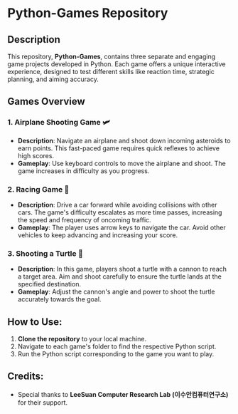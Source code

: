 # Python-Games Repository

## Description
This repository, **Python-Games**, contains three separate and engaging game projects developed in Python. Each game offers a unique interactive experience, designed to test different skills like reaction time, strategic planning, and aiming accuracy.

## Games Overview

### 1. Airplane Shooting Game 🛩️
- **Description**: Navigate an airplane and shoot down incoming asteroids to earn points. This fast-paced game requires quick reflexes to achieve high scores.
- **Gameplay**: Use keyboard controls to move the airplane and shoot. The game increases in difficulty as you progress.

### 2. Racing Game 🚗
- **Description**: Drive a car forward while avoiding collisions with other cars. The game's difficulty escalates as more time passes, increasing the speed and frequency of oncoming traffic.
- **Gameplay**: The player uses arrow keys to navigate the car. Avoid other vehicles to keep advancing and increasing your score.

### 3. Shooting a Turtle 🐢
- **Description**: In this game, players shoot a turtle with a cannon to reach a target area. Aim and shoot carefully to ensure the turtle lands at the specified destination.
- **Gameplay**: Adjust the cannon's angle and power to shoot the turtle accurately towards the goal.

## How to Use:
1. **Clone the repository** to your local machine.
2. Navigate to each game's folder to find the respective Python script.
3. Run the Python script corresponding to the game you want to play.

## Credits:
- Special thanks to **LeeSuan Computer Research Lab (이수안컴퓨터연구소)** for their support.

